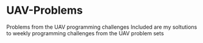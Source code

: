 # UAV-Problems
Problems from the UAV programming challenges
Included are my soltutions to weekly programming challenges from the UAV problem sets
